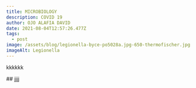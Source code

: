 ```yaml
---
title: MICROBIOLOGY
description: COVID 19
author: OJO ALAFIA DAVID
date: 2021-08-04T12:57:26.477Z
tags:
  - post
image: /assets/blog/legionella-byce-po5028a.jpg-650-thermofischer.jpg
imageAlt: Legionella
---
```

kkkkkk

\## jjjj
